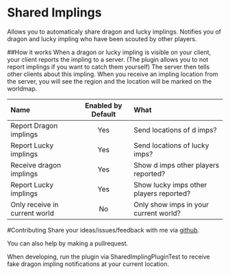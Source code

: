 # Shared Implings
Allows you to automaticaly share dragon and lucky implings.
Notifies you of dragon and lucky impling who have been scouted by other players.

##How it works
When a dragon or lucky impling is visible on your client, your client reports the impling to a server. (The plugin allows you to not report implings if you want to catch them yourself)
The server then tells other clients about this impling.
When you receive an impling location from the server, you will see the region and the location will be marked on the worldmap.


| Name 														| Enabled by Default| What|
| :--- 														| :-----: | :----|
| Report Dragon implings | Yes | Send locations of d imps?|
|  Report Lucky implings | Yes | Send locations of lucky imps?|
|  Receive dragon implings | Yes | Show d imps other players reported? |
|  Report Lucky implings | Yes | Show lucky imps other players reported? |
|  Only receive in current world | No | Only show imps in your current world? |


#Contributing
Share your ideas/issues/feedback with me via [github](https://github.com/peterpanneke3/sharedImplings/issues).

You can also help by making a pullrequest.

When developing, run the plugin via SharedImplingPluginTest to receive fake dragon impling notifications at your current location.

